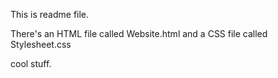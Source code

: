 This is readme file.

There's an HTML file called Website.html and a CSS file called Stylesheet.css

cool stuff.